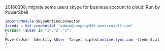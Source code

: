 20180308; migrate some users skype for business account to cloud:
Run by PowerShell
```powershell
Import-Module SkypeOnlineConnector
$creds = Get-credential "admin@company365.onmicrosoft.com"
ForEach ($User in "1","2","3")
{
Move-CsUser -Identity $User -Target sipfed.online.lync.com -Credential $creds -HostedMigrationOverrideUrl https://admin1e.online.lync.com/HostedMigration/hostedmigrationservice.svc -DomainController INF.INT.COMPANY.COM
}
```
